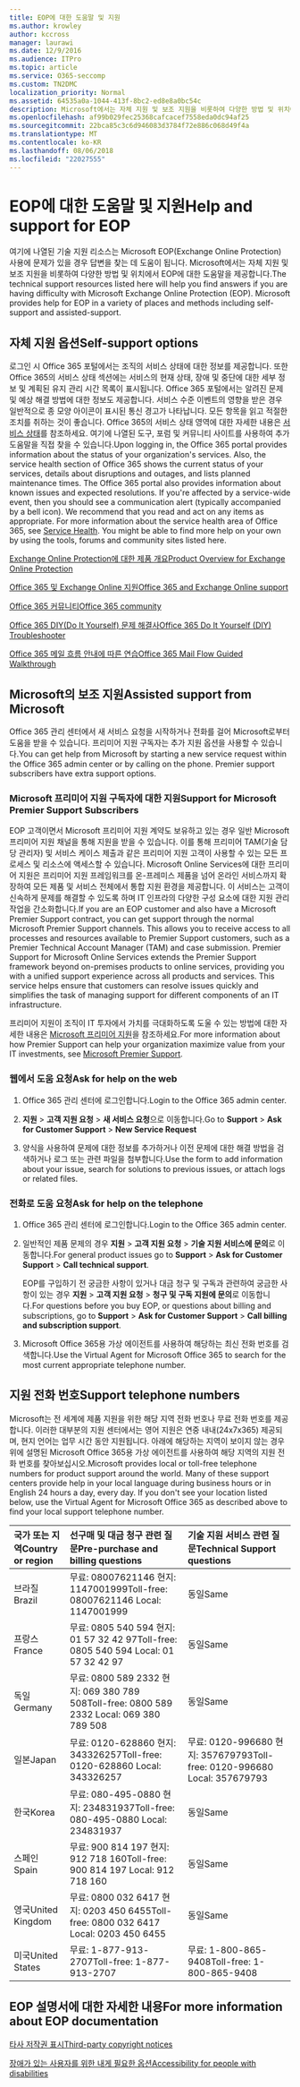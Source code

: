 ```yaml
---
title: EOP에 대한 도움말 및 지원
ms.author: krowley
author: kccross
manager: laurawi
ms.date: 12/9/2016
ms.audience: ITPro
ms.topic: article
ms.service: O365-seccomp
ms.custom: TN2DMC
localization_priority: Normal
ms.assetid: 64535a0a-1044-413f-8bc2-ed8e8a0bc54c
description: Microsoft에서는 자체 지원 및 보조 지원을 비롯하여 다양한 방법 및 위치에서 EOP에 대한 도움말을 제공합니다.
ms.openlocfilehash: af99b029fec25368cafcacef7558eda0dc94af25
ms.sourcegitcommit: 22bca85c3c6d946083d3784f72e886c068d49f4a
ms.translationtype: MT
ms.contentlocale: ko-KR
ms.lasthandoff: 08/06/2018
ms.locfileid: "22027555"
---
```

# <a name="help-and-support-for-eop"></a><span data-ttu-id="d20ed-103">EOP에 대한 도움말 및 지원</span><span class="sxs-lookup"><span data-stu-id="d20ed-103">Help and support for EOP</span></span>

<span data-ttu-id="d20ed-p101">여기에 나열된 기술 지원 리소스는 Microsoft EOP(Exchange Online Protection) 사용에 문제가 있을 경우 답변을 찾는 데 도움이 됩니다. Microsoft에서는 자체 지원 및 보조 지원을 비롯하여 다양한 방법 및 위치에서 EOP에 대한 도움말을 제공합니다.</span><span class="sxs-lookup"><span data-stu-id="d20ed-p101">The technical support resources listed here will help you find answers if you are having difficulty with Microsoft Exchange Online Protection (EOP). Microsoft provides help for EOP in a variety of places and methods including self-support and assisted-support.</span></span> 
  
## <a name="self-support-options"></a><span data-ttu-id="d20ed-106">자체 지원 옵션</span><span class="sxs-lookup"><span data-stu-id="d20ed-106">Self-support options</span></span>

<span data-ttu-id="d20ed-p102">로그인 시 Office 365 포털에서는 조직의 서비스 상태에 대한 정보를 제공합니다. 또한 Office 365의 서비스 상태 섹션에는 서비스의 현재 상태, 장애 및 중단에 대한 세부 정보 및 계획된 유지 관리 시간 목록이 표시됩니다. Office 365 포털에서는 알려진 문제 및 예상 해결 방법에 대한 정보도 제공합니다. 서비스 수준 이벤트의 영향을 받은 경우 일반적으로 종 모양 아이콘이 표시된 통신 경고가 나타납니다. 모든 항목을 읽고 적절한 조치를 취하는 것이 좋습니다. Office 365의 서비스 상태 영역에 대한 자세한 내용은 [서비스 상태](https://go.microsoft.com/fwlink/?LinkId=394289)를 참조하세요. 여기에 나열된 도구, 포럼 및 커뮤니티 사이트를 사용하여 추가 도움말을 직접 찾을 수 있습니다.</span><span class="sxs-lookup"><span data-stu-id="d20ed-p102">Upon logging in, the Office 365 portal provides information about the status of your organization's services. Also, the service health section of Office 365 shows the current status of your services, details about disruptions and outages, and lists planned maintenance times. The Office 365 portal also provides information about known issues and expected resolutions. If you're affected by a service-wide event, then you should see a communication alert (typically accompanied by a bell icon). We recommend that you read and act on any items as appropriate. For more information about the service health area of Office 365, see [Service Health](https://go.microsoft.com/fwlink/?LinkId=394289). You might be able to find more help on your own by using the tools, forums and community sites listed here.</span></span>
  
[<span data-ttu-id="d20ed-114">Exchange Online Protection에 대한 제품 개요</span><span class="sxs-lookup"><span data-stu-id="d20ed-114">Product Overview for Exchange Online Protection</span></span>](https://go.microsoft.com/fwlink/p/?LinkId=279912)
  
[<span data-ttu-id="d20ed-115">Office 365 및 Exchange Online 지원</span><span class="sxs-lookup"><span data-stu-id="d20ed-115">Office 365 and Exchange Online support</span></span>](https://go.microsoft.com/fwlink/?LinkId=299655)
  
[<span data-ttu-id="d20ed-116">Office 365 커뮤니티</span><span class="sxs-lookup"><span data-stu-id="d20ed-116">Office 365 community</span></span>](https://go.microsoft.com/fwlink/?LinkId=299656)
  
[<span data-ttu-id="d20ed-117">Office 365 DIY(Do It Yourself) 문제 해결사</span><span class="sxs-lookup"><span data-stu-id="d20ed-117">Office 365 Do It Yourself (DIY) Troubleshooter</span></span>](https://go.microsoft.com/fwlink/?LinkId=299657)
  
[<span data-ttu-id="d20ed-118">Office 365 메일 흐름 안내에 따른 연습</span><span class="sxs-lookup"><span data-stu-id="d20ed-118">Office 365 Mail Flow Guided Walkthrough</span></span>](https://go.microsoft.com/fwlink/?LinkId=323470)
  
## <a name="assisted-support-from-microsoft"></a><span data-ttu-id="d20ed-119">Microsoft의 보조 지원</span><span class="sxs-lookup"><span data-stu-id="d20ed-119">Assisted support from Microsoft</span></span>

<span data-ttu-id="d20ed-p103">Office 365 관리 센터에서 새 서비스 요청을 시작하거나 전화를 걸어 Microsoft로부터 도움을 받을 수 있습니다. 프리미어 지원 구독자는 추가 지원 옵션을 사용할 수 있습니다.</span><span class="sxs-lookup"><span data-stu-id="d20ed-p103">You can get help from Microsoft by starting a new service request within the Office 365 admin center or by calling on the phone. Premier support subscribers have extra support options.</span></span>
  
### <a name="support-for-microsoft-premier-support-subscribers"></a><span data-ttu-id="d20ed-122">Microsoft 프리미어 지원 구독자에 대한 지원</span><span class="sxs-lookup"><span data-stu-id="d20ed-122">Support for Microsoft Premier Support Subscribers</span></span>

<span data-ttu-id="d20ed-p104">EOP 고객이면서 Microsoft 프리미어 지원 계약도 보유하고 있는 경우 일반 Microsoft 프리미어 지원 채널을 통해 지원을 받을 수 있습니다. 이를 통해 프리미어 TAM(기술 담당 관리자) 및 서비스 케이스 제출과 같은 프리미어 지원 고객이 사용할 수 있는 모든 프로세스 및 리소스에 액세스할 수 있습니다. Microsoft Online Services에 대한 프리미어 지원은 프리미어 지원 프레임워크를 온-프레미스 제품을 넘어 온라인 서비스까지 확장하여 모든 제품 및 서비스 전체에서 통합 지원 환경을 제공합니다. 이 서비스는 고객이 신속하게 문제를 해결할 수 있도록 하며 IT 인프라의 다양한 구성 요소에 대한 지원 관리 작업을 간소화합니다.</span><span class="sxs-lookup"><span data-stu-id="d20ed-p104">If you are an EOP customer and also have a Microsoft Premier Support contract, you can get support through the normal Microsoft Premier Support channels. This allows you to receive access to all processes and resources available to Premier Support customers, such as a Premier Technical Account Manager (TAM) and case submission. Premier Support for Microsoft Online Services extends the Premier Support framework beyond on-premises products to online services, providing you with a unified support experience across all products and services. This service helps ensure that customers can resolve issues quickly and simplifies the task of managing support for different components of an IT infrastructure.</span></span>
  
<span data-ttu-id="d20ed-127">프리미어 지원이 조직이 IT 투자에서 가치를 극대화하도록 도울 수 있는 방법에 대한 자세한 내용은 [Microsoft 프리미어 지원](https://go.microsoft.com/fwlink/?LinkId=317437)을 참조하세요.</span><span class="sxs-lookup"><span data-stu-id="d20ed-127">For more information about how Premier Support can help your organization maximize value from your IT investments, see [Microsoft Premier Support](https://go.microsoft.com/fwlink/?LinkId=317437).</span></span>
  
### <a name="ask-for-help-on-the-web"></a><span data-ttu-id="d20ed-128">웹에서 도움 요청</span><span class="sxs-lookup"><span data-stu-id="d20ed-128">Ask for help on the web</span></span>

1. <span data-ttu-id="d20ed-129">Office 365 관리 센터에 로그인합니다.</span><span class="sxs-lookup"><span data-stu-id="d20ed-129">Login to the Office 365 admin center.</span></span>
    
2. <span data-ttu-id="d20ed-130">**지원** \> **고객 지원 요청** \> **새 서비스 요청**으로 이동합니다.</span><span class="sxs-lookup"><span data-stu-id="d20ed-130">Go to **Support** \> **Ask for Customer Support** \> **New Service Request**</span></span>
    
3. <span data-ttu-id="d20ed-131">양식을 사용하여 문제에 대한 정보를 추가하거나 이전 문제에 대한 해결 방법을 검색하거나 로그 또는 관련 파일을 첨부합니다.</span><span class="sxs-lookup"><span data-stu-id="d20ed-131">Use the form to add information about your issue, search for solutions to previous issues, or attach logs or related files.</span></span>
    
### <a name="ask-for-help-on-the-telephone"></a><span data-ttu-id="d20ed-132">전화로 도움 요청</span><span class="sxs-lookup"><span data-stu-id="d20ed-132">Ask for help on the telephone</span></span>

1. <span data-ttu-id="d20ed-133">Office 365 관리 센터에 로그인합니다.</span><span class="sxs-lookup"><span data-stu-id="d20ed-133">Login to the Office 365 admin center.</span></span>
    
2. <span data-ttu-id="d20ed-134">일반적인 제품 문제의 경우 **지원** \> **고객 지원 요청** \> **기술 지원 서비스에 문의**로 이동합니다.</span><span class="sxs-lookup"><span data-stu-id="d20ed-134">For general product issues go to **Support** \> **Ask for Customer Support** \> **Call technical support**.</span></span>
    
    <span data-ttu-id="d20ed-135">EOP를 구입하기 전 궁금한 사항이 있거나 대금 청구 및 구독과 관련하여 궁금한 사항이 있는 경우 **지원** \> **고객 지원 요청** \> **청구 및 구독 지원에 문의**로 이동합니다.</span><span class="sxs-lookup"><span data-stu-id="d20ed-135">For questions before you buy EOP, or questions about billing and subscriptions, go to **Support** \> **Ask for Customer Support** \> **Call billing and subscription support**.</span></span>
    
3. <span data-ttu-id="d20ed-136">Microsoft Office 365용 가상 에이전트를 사용하여 해당하는 최신 전화 번호를 검색합니다.</span><span class="sxs-lookup"><span data-stu-id="d20ed-136">Use the Virtual Agent for Microsoft Office 365 to search for the most current appropriate telephone number.</span></span>
    
## <a name="support-telephone-numbers"></a><span data-ttu-id="d20ed-137">지원 전화 번호</span><span class="sxs-lookup"><span data-stu-id="d20ed-137">Support telephone numbers</span></span>

<span data-ttu-id="d20ed-p105">Microsoft는 전 세계에 제품 지원을 위한 해당 지역 전화 번호나 무료 전화 번호를 제공합니다. 이러한 대부분의 지원 센터에서는 영어 지원은 연중 내내(24x7x365) 제공되며, 현지 언어는 업무 시간 동안 지원됩니다. 아래에 해당하는 지역이 보이지 않는 경우 위에 설명된 Microsoft Office 365용 가상 에이전트를 사용하여 해당 지역의 지원 전화 번호를 찾아보십시오.</span><span class="sxs-lookup"><span data-stu-id="d20ed-p105">Microsoft provides local or toll-free telephone numbers for product support around the world. Many of these support centers provide help in your local language during business hours or in English 24 hours a day, every day. If you don't see your location listed below, use the Virtual Agent for Microsoft Office 365 as described above to find your local support telephone number.</span></span>
  
|<span data-ttu-id="d20ed-141">**국가 또는 지역**</span><span class="sxs-lookup"><span data-stu-id="d20ed-141">**Country or region**</span></span>|<span data-ttu-id="d20ed-142">**선구매 및 대금 청구 관련 질문**</span><span class="sxs-lookup"><span data-stu-id="d20ed-142">**Pre-purchase and billing questions**</span></span>|<span data-ttu-id="d20ed-143">**기술 지원 서비스 관련 질문**</span><span class="sxs-lookup"><span data-stu-id="d20ed-143">**Technical Support questions**</span></span>|
|:-----|:-----|:-----|
|<span data-ttu-id="d20ed-144">브라질</span><span class="sxs-lookup"><span data-stu-id="d20ed-144">Brazil</span></span>  <br/> |<span data-ttu-id="d20ed-145">무료: 08007621146          현지: 1147001999</span><span class="sxs-lookup"><span data-stu-id="d20ed-145">Toll-free: 08007621146          Local: 1147001999</span></span>  <br/> |<span data-ttu-id="d20ed-146">동일</span><span class="sxs-lookup"><span data-stu-id="d20ed-146">Same</span></span>  <br/> |
|<span data-ttu-id="d20ed-147">프랑스</span><span class="sxs-lookup"><span data-stu-id="d20ed-147">France</span></span>  <br/> |<span data-ttu-id="d20ed-148">무료: 0805 540 594           현지: 01 57 32 42 97</span><span class="sxs-lookup"><span data-stu-id="d20ed-148">Toll-free: 0805 540 594           Local: 01 57 32 42 97</span></span>  <br/> |<span data-ttu-id="d20ed-149">동일</span><span class="sxs-lookup"><span data-stu-id="d20ed-149">Same</span></span>  <br/> |
|<span data-ttu-id="d20ed-150">독일</span><span class="sxs-lookup"><span data-stu-id="d20ed-150">Germany</span></span>  <br/> |<span data-ttu-id="d20ed-151">무료: 0800 589 2332           현지: 069 380 789 508</span><span class="sxs-lookup"><span data-stu-id="d20ed-151">Toll-free: 0800 589 2332           Local: 069 380 789 508</span></span>  <br/> |<span data-ttu-id="d20ed-152">동일</span><span class="sxs-lookup"><span data-stu-id="d20ed-152">Same</span></span>  <br/> |
|<span data-ttu-id="d20ed-153">일본</span><span class="sxs-lookup"><span data-stu-id="d20ed-153">Japan</span></span>  <br/> |<span data-ttu-id="d20ed-154">무료: 0120-628860          현지: 343326257</span><span class="sxs-lookup"><span data-stu-id="d20ed-154">Toll-free: 0120-628860          Local: 343326257</span></span>  <br/> |<span data-ttu-id="d20ed-155">무료: 0120-996680          현지: 357679793</span><span class="sxs-lookup"><span data-stu-id="d20ed-155">Toll-free: 0120-996680          Local: 357679793</span></span>  <br/> |
|<span data-ttu-id="d20ed-156">한국</span><span class="sxs-lookup"><span data-stu-id="d20ed-156">Korea</span></span>  <br/> |<span data-ttu-id="d20ed-157">무료: 080-495-0880          현지: 234831937</span><span class="sxs-lookup"><span data-stu-id="d20ed-157">Toll-free: 080-495-0880          Local: 234831937</span></span>  <br/> |<span data-ttu-id="d20ed-158">동일</span><span class="sxs-lookup"><span data-stu-id="d20ed-158">Same</span></span>  <br/> |
|<span data-ttu-id="d20ed-159">스페인</span><span class="sxs-lookup"><span data-stu-id="d20ed-159">Spain</span></span>  <br/> |<span data-ttu-id="d20ed-160">무료: 900 814 197          현지: 912 718 160</span><span class="sxs-lookup"><span data-stu-id="d20ed-160">Toll-free: 900 814 197          Local: 912 718 160</span></span>  <br/> |<span data-ttu-id="d20ed-161">동일</span><span class="sxs-lookup"><span data-stu-id="d20ed-161">Same</span></span>  <br/> |
|<span data-ttu-id="d20ed-162">영국</span><span class="sxs-lookup"><span data-stu-id="d20ed-162">United Kingdom</span></span>  <br/> |<span data-ttu-id="d20ed-163">무료: 0800 032 6417          현지: 0203 450 6455</span><span class="sxs-lookup"><span data-stu-id="d20ed-163">Toll-free: 0800 032 6417          Local: 0203 450 6455</span></span>  <br/> |<span data-ttu-id="d20ed-164">동일</span><span class="sxs-lookup"><span data-stu-id="d20ed-164">Same</span></span>  <br/> |
|<span data-ttu-id="d20ed-165">미국</span><span class="sxs-lookup"><span data-stu-id="d20ed-165">United States</span></span>  <br/> |<span data-ttu-id="d20ed-166">무료: 1-877-913-2707</span><span class="sxs-lookup"><span data-stu-id="d20ed-166">Toll-free: 1-877-913-2707</span></span>  <br/> |<span data-ttu-id="d20ed-167">무료: 1-800-865-9408</span><span class="sxs-lookup"><span data-stu-id="d20ed-167">Toll-free: 1-800-865-9408</span></span>  <br/> |
   
## <a name="for-more-information-about-eop-documentation"></a><span data-ttu-id="d20ed-168">EOP 설명서에 대한 자세한 내용</span><span class="sxs-lookup"><span data-stu-id="d20ed-168">For more information about EOP documentation</span></span>

[<span data-ttu-id="d20ed-169">타사 저작권 표시</span><span class="sxs-lookup"><span data-stu-id="d20ed-169">Third-party copyright notices</span></span>](third-party-copyright-notices.md)
  
[<span data-ttu-id="d20ed-170">장애가 있는 사용자를 위한 내게 필요한 옵션</span><span class="sxs-lookup"><span data-stu-id="d20ed-170">Accessibility for people with disabilities</span></span>](accessibility-for-people-with-disabilities.md)
  

